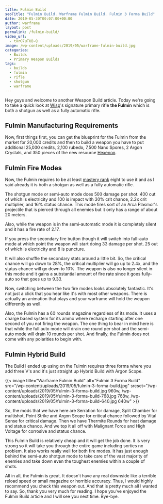 ```yaml
---
title: Fulmin Build
seoTitle: "Fulmin Build. Warframe Fulmin Build. Fulmin 3 Forma Build"
date: 2019-05-30T00:07:00+00:00
author: warframe
layout: post
permalink: /fulmin-build/
video_url:
  - tXrO7uTUB-Q
image: /wp-content/uploads/2019/05/warframe-fulmin-build.jpg
categories:
  - Builds
  - Primary Weapon Builds
tags:
  - builds
  - fulmin
  - rifle
  - shotgun
  - warframe
---
```

Hey guys and welcome to another Weapon Build article. Today we're going to take a quick look at [Wisp](/wisp-reservoirs-build/ "Wisp Reservoirs Build")'s signature primary rifle **the Fulmin** which is both a shotgun as well as a fully automatic rifle. <!--more-->

## Fulmin Manufacturing Requirements
Now, first things first, you can get the blueprint for the Fulmin from the market for 20,000 credits and then to build a weapon you have to put additional 25,000 credits, 2,100 rubedo, 7,500 Nano Spores, 2 Argon Crystals, and 350 pieces of the new resource [Hexenon](/hexenon-farming/ "How and Where to get Hexenon"). 

## Fulmin Fire Modes
Now, the Fulmin requires to be at least [mastery rank](/affinity-mastery-rank/ "Mastery Rank Guide") eight to use it and as I said already it is both a shotgun as well as a fully automatic rifle. 

The shotgun mode or semi-auto mode does 500 damage per shot. 400 out of which is electricity and 100 is impact with 30% crit chance, 2.2x crit multiplier, and 16% status chance. This mode fires sort of an Arca Plasmor's projectile that is pierced through all enemies but it only has a range of about 20 meters. 

Also, while the weapon is in the semi-automatic mode it is completely silent and it has a fire rate of 2.17. 

If you press the secondary fire button though it will switch into full-auto mode at which point the weapon will start doing 33 damage per shot. 25 out of which is electricity and 8 is puncture. 

It will also shuffle the secondary stats around a little bit. So, the critical chance will go down to 28%, the critical multiplier will go up to 2.4x, and the status chance will go down to 10%. The weapon is also no longer silent in this mode and it gains a substantial amount of fire rate since it goes fully-auto so that goes up to 9.33. 

Now, switching between the two fire modes looks absolutely fantastic. It's not just a click that you hear like it's with most other weapons. There is actually an animation that plays and your warframe will hold the weapon differently as well. 

Also, the Fulmin has a 60 rounds magazine regardless of its mode. It uses a charge based system for its ammo where recharge starting after one second of you not firing the weapon. The one thing to bear in mind here is that while the full auto mode will drain one round per shot and the semi-auto mode will drain 10 rounds per shot. And finally, the Fulmin does not come with any polarities to begin with.

## Fulmin Hybrid Build
The Build I ended up using on the Fulmin requires three forma where you add three V's and it's just straight up Hybrid Build with Argon Scope.

{{< image title=\"Warframe Fulmin Build\" alt=\"Fulmin 3 Forma Build\" src=\"/wp-content/uploads/2019/05/fulmin-3-forma-build.jpg\" srcset=\"/wp-content/uploads/2019/05/fulmin-3-forma-build.jpg 960w, /wp-content/uploads/2019/05/fulmin-3-forma-build-768.jpg 768w, /wp-content/uploads/2019/05/fulmin-3-forma-build-640.jpg 640w\" >}}

So, the mods that we have here are Serration for damage, Split Chamber for multishot, Point Strike and Argon Scope for critical chance followed by Vital Sense for critical damage. Then we have Thermite Rounds for heat damage and status chance. And we top it all off with Malignant Force and High Voltage for corrosive and status chance. 

This Fulmin Build is relatively cheap and it will get the job done. It is very strong so it will take you through the entire game including sorties no problem. It also works really well for both fire modes. It has just enough behind the semi-auto shotgun mode to take care of the vast majority of enemies and take down even the toughest enemies within a couple of shots. 

All in all, the Fulmin is great. It doesn't have any real downside like a terrible reload speed or small magazine or horrible accuracy. Thus, I would highly recommend you check this weapon out. And that is pretty much all I wanted to say. So, thank you very much for reading. I hope you've enjoyed the Fulmin Build article and I will see you next time. Bye-bye.   